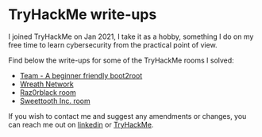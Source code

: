 # TryHackMe write-ups

I joined TryHackMe on Jan 2021, I take it as a hobby, something I do on my free time to learn cybersecurity from the practical point of view.

Find below the write-ups for some of the TryHackMe rooms I solved:
- [Team - A beginner friendly boot2root](https://npalumbo.github.io/thm-writeups/team)
- [Wreath Network](https://npalumbo.github.io/thm-writeups/wreath_network)
- [Raz0rblack room](https://npalumbo.github.io/thm-writeups/raz0rblack)
- [Sweettooth Inc. room](https://npalumbo.github.io/thm-writeups/sweettooth)

If you wish to contact me and suggest any amendments or changes, you can reach me out on [linkedin](https://es.linkedin.com/in/nicol%C3%A1s-palumbo-9372615) or [TryHackMe](https://tryhackme.com/p/nicopalumbo).
